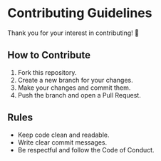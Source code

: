 # Contributing Guidelines

Thank you for your interest in contributing! 🎉

## How to Contribute
1. Fork this repository.
2. Create a new branch for your changes.
3. Make your changes and commit them.
4. Push the branch and open a Pull Request.

## Rules
- Keep code clean and readable.
- Write clear commit messages.
- Be respectful and follow the Code of Conduct.


